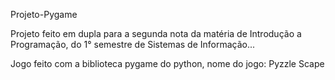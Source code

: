 Projeto-Pygame

Projeto feito em dupla para a segunda nota da matéria de Introdução a Programação, do 1° semestre de Sistemas de Informação...

Jogo feito com a biblioteca pygame do python, nome do jogo: Pyzzle Scape